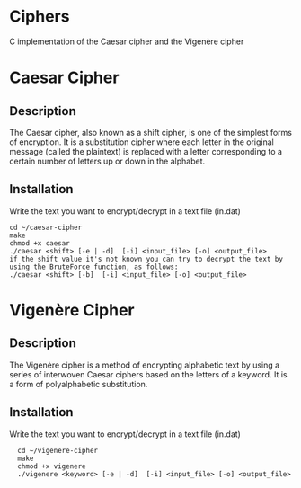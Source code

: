# Ciphers
C implementation of the Caesar cipher and the Vigenère cipher

# Caesar Cipher

## Description

The Caesar cipher, also known as a shift cipher, is one of the simplest forms of encryption. It is a substitution cipher where each letter in the original message (called the plaintext) is replaced with a letter corresponding to a certain number of letters up or down in the alphabet.
  
## Installation
  
  Write the text you want to encrypt/decrypt in a text file (in.dat)
  
  	cd ~/caesar-cipher
   	make
   	chmod +x caesar
    ./caesar <shift> [-e | -d]  [-i] <input_file> [-o] <output_file>
    if the shift value it's not known you can try to decrypt the text by using the BruteForce function, as follows:
    ./caesar <shift> [-b]  [-i] <input_file> [-o] <output_file>

 # Vigenère Cipher
 
 ## Description
 
 The Vigenère cipher is a method of encrypting alphabetic text by using a series of interwoven Caesar ciphers based on the letters of a keyword. It is a form of polyalphabetic substitution.
 
 ## Installation
 
   Write the text you want to encrypt/decrypt in a text file (in.dat)
   
      cd ~/vigenere-cipher
   	  make
   	  chmod +x vigenere
      ./vigenere <keyword> [-e | -d]  [-i] <input_file> [-o] <output_file>
   
  
  

  
  
  


